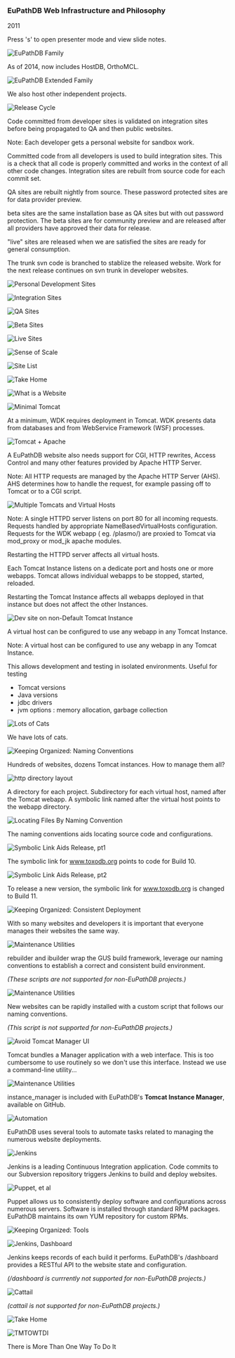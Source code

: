 ### EuPathDB Web Infrastructure and Philosophy
2011



Press 's' to open presenter mode and view slide notes.



![EuPathDB Family](eupath-arch/Slide02.png)

As of 2014, now includes HostDB, OrthoMCL.



![EuPathDB Extended Family](eupath-arch/Slide03.png)

We also host other independent projects.



![Release Cycle](eupath-arch/Slide04.png)

Code committed from developer sites is validated on integration sites before being propagated to QA and then public websites.

Note: Each developer gets a personal website for sandbox work.

Committed code from all developers is used to build integration sites. This is a check that all code is properly committed and works in the context of all other code changes. Integration sites are rebuilt from source code 
for each commit set.

QA sites are rebuilt nightly from source. These password protected sites are for data provider preview.

beta sites are the same installation base as QA sites but with out password protection. The beta sites are for community preview and are released after all providers have approved their data for release.

"live" sites are released when we are satisfied the sites are ready for general consumption.

The trunk svn code is branched to stablize the released website. Work for the next release continues on svn trunk in developer websites.




![Personal Development Sites](eupath-arch/Slide06.png)



![Integration Sites](eupath-arch/Slide08.png)



![QA Sites](eupath-arch/Slide10.png)




![Beta Sites](eupath-arch/Slide12.png)




![Live Sites](eupath-arch/Slide14.png)




![Sense of Scale](eupath-arch/Slide16.png)




![Site List](eupath-arch/Slide17.png)




![Take Home](eupath-arch/Slide18.png)




![What is a Website](eupath-arch/Slide19.png)




![Minimal Tomcat](eupath-arch/Slide20.png)

At a minimum, WDK requires deployment in Tomcat. WDK presents data from databases and from WebService Framework (WSF) processes.



![Tomcat + Apache](eupath-arch/Slide21.png)

A EuPathDB website also needs support for CGI, HTTP rewrites, Access Control and many other features provided by Apache HTTP Server.

Note: All HTTP requests are managed by the Apache HTTP Server (AHS). AHS determines how to 
handle the request, for example passing off to Tomcat or to a CGI script.



![Multiple Tomcats and Virtual Hosts](eupath-arch/Slide22.png)

Note: A single HTTPD server listens on port 80 for all incoming requests.
Requests handled by appropriate NameBasedVirtualHosts configuration.
Requests for the WDK webapp ( eg. /plasmo/) are proxied to Tomcat via mod_proxy or mod_jk apache modules.

Restarting the HTTPD server affects all virtual hosts.

Each Tomcat Instance listens on a dedicate port and hosts one or more webapps.
Tomcat allows individual webapps to be stopped, started, reloaded.

Restarting the Tomcat Instance affects all webapps deployed in that instance but does not affect the 
other Instances.



![Dev site on non-Default Tomcat Instance](eupath-arch/Slide23.png)

A virtual host can be configured to use any webapp in any Tomcat Instance.

Note: A virtual host can be configured to use any webapp in any Tomcat Instance.

This allows development and testing in isolated environments. Useful for testing 

  - Tomcat versions
  - Java versions
  - jdbc drivers
  - jvm options : memory allocation, garbage collection



![Lots of Cats](eupath-arch/Slide24.png)

We have lots of cats.



![Keeping Organized: Naming Conventions](eupath-arch/Slide26.png)

Hundreds of websites, dozens Tomcat instances. How to manage them all?



![http directory layout](eupath-arch/Slide27.png)

A directory for each project. Subdirectory for each virtual host, named after the Tomcat webapp. 
A symbolic link named after the virtual host points to the webapp directory.



![Locating Files By Naming Convention](eupath-arch/Slide28.png)

The naming conventions aids locating source code and configurations.



![Symbolic Link Aids Release, pt1](eupath-arch/Slide29.png)

The symbolic link for www.toxodb.org points to code for Build 10.



![Symbolic Link Aids Release, pt2](eupath-arch/Slide30.png)

To release a new version, the symbolic link for www.toxodb.org is changed to Build 11.



![Keeping Organized: Consistent Deployment](eupath-arch/Slide31.png)

With so many websites and developers it is important that everyone manages their websites the same way.



![Maintenance Utilities](eupath-arch/Slide32.png)

rebuilder and ibuilder wrap the GUS build framework, leverage our naming conventions to establish 
a correct and consistent build environment. 

_(These scripts are not supported for non-EuPathDB projects.)_



![Maintenance Utilities](eupath-arch/Slide33.png)

New websites can be rapidly installed with a custom script that follows our naming conventions. 

_(This script is not supported for non-EuPathDB projects.)_




![Avoid Tomcat Manager UI](eupath-arch/Slide34.png)

Tomcat bundles a Manager application with a web interface. This is too cumbersome to use routinely 
so we don't use this interface. Instead we use a command-line utility...



![Maintenance Utilities](eupath-arch/Slide35.png)

instance_manager is included with EuPathDB's **Tomcat Instance Manager**, available on GitHub.



![Automation](eupath-arch/Slide37.png)

EuPathDB uses several tools to automate tasks related to managing the numerous website deployments.



![Jenkins](eupath-arch/Slide38.png)

Jenkins is a leading Continuous Integration application. Code commits to our Subversion repository 
triggers Jenkins to build and deploy websites.



![Puppet, et al](eupath-arch/Slide39.png)

Puppet allows us to consistently deploy software and configurations across numerous servers. 
Software is installed through standard RPM 
packages. EuPathDB maintains its own YUM repository for custom RPMs.



![Keeping Organized: Tools](eupath-arch/Slide40.png)




![Jenkins, Dashboard](eupath-arch/Slide41.png)

Jenkins keeps records of each build it performs. EuPathDB's /dashboard provides a RESTful API to 
the website state and configuration.

_(/dashboard is currrently not supported for non-EuPathDB projects.)_



![Cattail](eupath-arch/Slide42.png)

_(cattail is not supported for non-EuPathDB projects.)_



![Take Home](eupath-arch/Slide43.png)




![TMTOWTDI](eupath-arch/Slide44.png)

There is More Than One Way To Do It